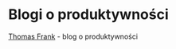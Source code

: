 Blogi o produktywności
======================

[Thomas Frank](https://thomasjfrank.com/) - blog o produktywności

